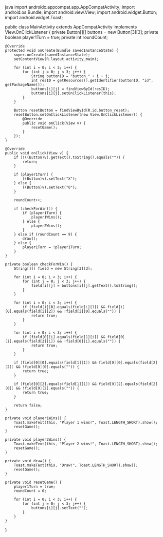 java
import androidx.appcompat.app.AppCompatActivity;
import android.os.Bundle;
import android.view.View;
import android.widget.Button;
import android.widget.Toast;

public class MainActivity extends AppCompatActivity implements View.OnClickListener {
    private Button[][] buttons = new Button[3][3];
    private boolean player1Turn = true;
    private int roundCount;

    @Override
    protected void onCreate(Bundle savedInstanceState) {
        super.onCreate(savedInstanceState);
        setContentView(R.layout.activity_main);

        for (int i = 0; i < 3; i++) {
            for (int j = 0; j < 3; j++) {
                String buttonID = "button_" + i + j;
                int resID = getResources().getIdentifier(buttonID, "id", getPackageName());
                buttons[i][j] = findViewById(resID);
                buttons[i][j].setOnClickListener(this);
            }
        }

        Button resetButton = findViewById(R.id.button_reset);
        resetButton.setOnClickListener(new View.OnClickListener() {
            @Override
            public void onClick(View v) {
                resetGame();
            }
        });
    }

    @Override
    public void onClick(View v) {
        if (!((Button)v).getText().toString().equals("")) {
            return;
        }

        if (player1Turn) {
            ((Button)v).setText("X");
        } else {
            ((Button)v).setText("O");
        }

        roundCount++;

        if (checkForWin()) {
            if (player1Turn) {
                player1Wins();
            } else {
                player2Wins();
            }
        } else if (roundCount == 9) {
            draw();
        } else {
            player1Turn = !player1Turn;
        }
    }

    private boolean checkForWin() {
        String[][] field = new String[3][3];

        for (int i = 0; i < 3; i++) {
            for (int j = 0; j < 3; j++) {
                field[i][j] = buttons[i][j].getText().toString();
            }
        }

        for (int i = 0; i < 3; i++) {
            if (field[i][0].equals(field[i][1]) && field[i][0].equals(field[i][2]) && !field[i][0].equals("")) {
                return true;
            }
        }

        for (int i = 0; i < 3; i++) {
            if (field[0][i].equals(field[1][i]) && field[0][i].equals(field[2][i]) && !field[0][i].equals("")) {
                return true;
            }
        }

        if (field[0][0].equals(field[1][1]) && field[0][0].equals(field[2][2]) && !field[0][0].equals("")) {
            return true;
        }

        if (field[0][2].equals(field[1][1]) && field[0][2].equals(field[2][0]) && !field[0][2].equals("")) {
            return true;
        }

        return false;
    }

    private void player1Wins() {
        Toast.makeText(this, "Player 1 wins!", Toast.LENGTH_SHORT).show();
        resetGame();
    }

    private void player2Wins() {
        Toast.makeText(this, "Player 2 wins!", Toast.LENGTH_SHORT).show();
        resetGame();
    }

    private void draw() {
        Toast.makeText(this, "Draw!", Toast.LENGTH_SHORT).show();
        resetGame();
    }

    private void resetGame() {
        player1Turn = true;
        roundCount = 0;

        for (int i = 0; i < 3; i++) {
            for (int j = 0; j < 3; j++) {
                buttons[i][j].setText("");
            }
        }
    }
}
